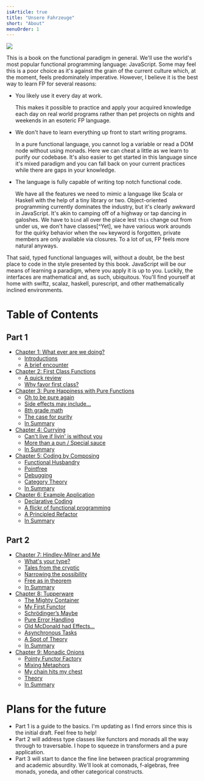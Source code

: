 ```yaml
---
isArticle: true
title: "Unsere Fahrzeuge"
short: "About"
menuOrder: 1
---
```

<img src="/fahrzeuge/images/cover.png"/>

This is a book on the functional paradigm in general. We'll use the world's most popular functional programming language: JavaScript. Some may feel this is a poor choice as it's against the grain of the current culture which, at the moment, feels predominately imperative. However, I believe it is the best way to learn FP for several reasons:

 * You likely use it every day at work.

    This makes it possible to practice and apply your acquired knowledge each day on real world programs rather than pet projects on nights and weekends in an esoteric FP language.


 * We don't have to learn everything up front to start writing programs.

    In a pure functional language, you cannot log a variable or read a DOM node without using monads. Here we can cheat a little as we learn to purify our codebase. It's also easier to get started in this language since it's mixed paradigm and you can fall back on your current practices while there are gaps in your knowledge.


 * The language is fully capable of writing top notch functional code.

    We have all the features we need to mimic a language like Scala or Haskell with the help of a tiny library or two. Object-oriented programming currently dominates the industry, but it's clearly awkward in JavaScript. It's akin to camping off of a highway or tap dancing in galoshes. We have to `bind` all over the place lest `this` change out from under us, we don't have classes[^Yet], we have various work arounds for the quirky behavior when the `new` keyword is forgotten, private members are only available via closures. To a lot of us, FP feels more natural anyways.

That said, typed functional languages will, without a doubt, be the best place to code in the style presented by this book. JavaScript will be our means of learning a paradigm, where you apply it is up to you. Luckily, the interfaces are mathematical and, as such, ubiquitous. You'll find yourself at home with swiftz, scalaz, haskell, purescript, and other mathematically inclined environments.

# Table of Contents

## Part 1

* [Chapter 1: What ever are we doing?](/fahrzeuge/ch1)
  * [Introductions](/fahrzeuge/ch1#introductions)
  * [A brief encounter](/fahrzeuge/ch1#a-brief-encounter)
* [Chapter 2: First Class Functions](/fahrzeuge/ch2)
  * [A quick review](/fahrzeuge/ch2#a-quick-review)
  * [Why favor first class?](/fahrzeuge/ch2#why-favor-first-class)
* [Chapter 3: Pure Happiness with Pure Functions](/fahrzeuge/ch3)
  * [Oh to be pure again](/fahrzeuge/ch3#oh-to-be-pure-again)
  * [Side effects may include...](/fahrzeuge/ch3#side-effects-may-include)
  * [8th grade math](/fahrzeuge/ch3#8th-grade-math)
  * [The case for purity](/fahrzeuge/ch3#the-case-for-purity)
  * [In Summary](/fahrzeuge/ch3#in-summary)
* [Chapter 4: Currying](/fahrzeuge/ch4)
  * [Can't live if livin' is without you](/fahrzeuge/ch4#cant-live-if-livin-is-without-you)
  * [More than a pun / Special sauce](/fahrzeuge/ch4#more-than-a-pun--special-sauce)
  * [In Summary](/fahrzeuge/ch4#in-summary)
* [Chapter 5: Coding by Composing](/fahrzeuge/ch5)
  * [Functional Husbandry](/fahrzeuge/ch5#functional-husbandry)
  * [Pointfree](/fahrzeuge/ch5#pointfree)
  * [Debugging](/fahrzeuge/ch5#debugging)
  * [Category Theory](/fahrzeuge/ch5#category-theory)
  * [In Summary](/fahrzeuge/ch5#in-summary)
* [Chapter 6: Example Application](/fahrzeuge/ch6)
  * [Declarative Coding](/fahrzeuge/ch6#declarative-coding)
  * [A flickr of functional programming](/fahrzeuge/ch6#a-flickr-of-functional-programming)
  * [A Principled Refactor](/fahrzeuge/ch6#a-principled-refactor)
  * [In Summary](/fahrzeuge/ch6#in-summary)

## Part 2

* [Chapter 7: Hindley-Milner and Me](/fahrzeuge/ch7)
  * [What's your type?](/fahrzeuge/ch7#whats-your-type)
  * [Tales from the cryptic](/fahrzeuge/ch7#tales-from-cryptic)
  * [Narrowing the possibility](/fahrzeuge/ch7#narrowing-the-possibility)
  * [Free as in theorem](/fahrzeuge/ch7#free-as-in-theorem)
  * [In Summary](/fahrzeuge/ch7#in-summary)
* [Chapter 8: Tupperware](/fahrzeuge/ch8)
  * [The Mighty Container](/fahrzeuge/ch8#the-mighty-container)
  * [My First Functor](/fahrzeuge/ch8#my-first-functor)
  * [Schrödinger’s Maybe](/fahrzeuge/ch8#schrodingers-maybe)
  * [Pure Error Handling](/fahrzeuge/ch8#pure-error-handling)
  * [Old McDonald had Effects…](/fahrzeuge/ch8#old-mcdonald-had-effects)
  * [Asynchronous Tasks](/fahrzeuge/ch8#asynchronous-tasks)
  * [A Spot of Theory](/fahrzeuge/ch8#a-spot-of-theory)
  * [In Summary](/fahrzeuge/ch8#in-summary)
* [Chapter 9: Monadic Onions](/fahrzeuge/ch9)
  * [Pointy Functor Factory](/fahrzeuge/ch9#pointy-functor-factory)
  * [Mixing Metaphors](/fahrzeuge/ch9#mixing-metaphors)
  * [My chain hits my chest](/fahrzeuge/ch9#my-chain-hits-my-chest)
  * [Theory](/fahrzeuge/ch9#theory)
  * [In Summary](/fahrzeuge/ch9#in-summary)


# Plans for the future

* Part 1 is a guide to the basics. I'm updating as I find errors since this is the initial draft. Feel free to help!
* Part 2 will address type classes like functors and monads all the way through to traversable. I hope to squeeze in transformers and a pure application.
* Part 3 will start to dance the fine line between practical programming and academic absurdity. We'll look at comonads, f-algebras, free monads, yoneda, and other categorical constructs.

